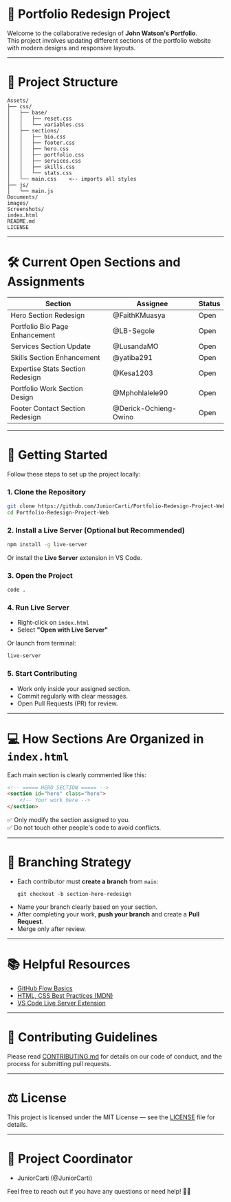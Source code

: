 # 🎨 Portfolio Redesign Project

Welcome to the collaborative redesign of **John Watson's Portfolio**.  
This project involves updating different sections of the portfolio website with modern designs and responsive layouts.

---

# 📂 Project Structure

```
Assets/
├── css/
│   ├── base/
│   │   ├── reset.css
│   │   └── variables.css
│   ├── sections/
│   │   ├── bio.css
│   │   ├── footer.css
│   │   ├── hero.css
│   │   ├── portfolio.css
│   │   ├── services.css
│   │   ├── skills.css
│   │   └── stats.css
│   └── main.css    <-- imports all styles
├── js/
│   └── main.js
Documents/
images/
Screenshots/
index.html
README.md
LICENSE
```

---

# 🛠️ Current Open Sections and Assignments

| Section                        | Assignee               | Status |
|---------------------------------|-------------------------|--------|
| Hero Section Redesign           | @FaithKMuasya           | Open   |
| Portfolio Bio Page Enhancement  | @LB-Segole              | Open   |
| Services Section Update         | @LusandaMO              | Open   |
| Skills Section Enhancement      | @yatiba291              | Open   |
| Expertise Stats Section Redesign| @Kesa1203               | Open   |
| Portfolio Work Section Design   | @Mphohlalele90          | Open   |
| Footer Contact Section Redesign | @Derick-Ochieng-Owino   | Open   |

---

# 🚀 Getting Started

Follow these steps to set up the project locally:

### 1. Clone the Repository
```bash
git clone https://github.com/JuniorCarti/Portfolio-Redesign-Project-Web.git
cd Portfolio-Redesign-Project-Web
```

### 2. Install a Live Server (Optional but Recommended)
```bash
npm install -g live-server
```

Or install the **Live Server** extension in VS Code.

### 3. Open the Project
```bash
code .
```

### 4. Run Live Server
- Right-click on `index.html`
- Select **"Open with Live Server"**

Or launch from terminal:

```bash
live-server
```

### 5. Start Contributing
- Work only inside your assigned section.
- Commit regularly with clear messages.
- Open Pull Requests (PR) for review.

---

# 💻 How Sections Are Organized in `index.html`

Each main section is clearly commented like this:

```html
<!-- ===== HERO SECTION ===== -->
<section id="hero" class="hero">
    <!-- Your work here -->
</section>
```

✅ Only modify the section assigned to you.  
✅ Do not touch other people's code to avoid conflicts.

---

# 🔀 Branching Strategy

- Each contributor must **create a branch** from `main`:
  ```
  git checkout -b section-hero-redesign
  ```
- Name your branch clearly based on your section.
- After completing your work, **push your branch** and create a **Pull Request**.
- Merge only after review.

---

# 📚 Helpful Resources

- [GitHub Flow Basics](https://guides.github.com/introduction/flow/)
- [HTML, CSS Best Practices (MDN)](https://developer.mozilla.org/en-US/)
- [VS Code Live Server Extension](https://marketplace.visualstudio.com/items?itemName=ritwickdey.LiveServer)

---

# 🤝 Contributing Guidelines

Please read [CONTRIBUTING.md](CONTRIBUTING.md) for details on our code of conduct, and the process for submitting pull requests.

---

# ⚖️ License

This project is licensed under the MIT License — see the [LICENSE](LICENSE) file for details.

---

# 📣 Project Coordinator

- JuniorCarti (@JuniorCarti)

Feel free to reach out if you have any questions or need help! 🚀✨

